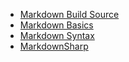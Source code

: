 - [Markdown Build Source][MB]
- [Markdown Basics][MDB]
- [Markdown Syntax][MDS]
- [MarkdownSharp][C#]



[MB]:https://github.com/jfoshee/Markdown-Build
[MDB]:http://daringfireball.net/projects/markdown/basics
[MDS]:http://daringfireball.net/projects/markdown/syntax
[C#]:http://code.google.com/p/markdownsharp/
